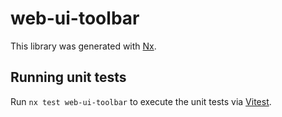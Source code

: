 # web-ui-toolbar

This library was generated with [Nx](https://nx.dev).

## Running unit tests

Run `nx test web-ui-toolbar` to execute the unit tests via [Vitest](https://vitest.dev/).
